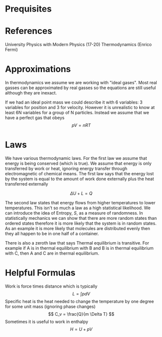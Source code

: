# Prequisites

# References
University Physics with Modern Physics (17-20)
Thermodynamics (Enrico Fermi)


# Approximations

In thermodynamics we assume we are working with "ideal gases".  Most real gasses can be approximated by real gasses so the equations are still useful although they are inexact.

If we had an ideal point mass we could describe it with 6 variables: 3 variables for position and 3 for velocity.  However it is unrealistic to know at least 6N variables for a group of N particles.  Instead we assume that we have a perfect gas that obeys
$$
pV=nRT
$$

# Laws

We have various thermodynamic laws.  For the first law we assume that energy is being conserved (which is true).  We assume that energy is only transferred by work or heat, ignoring energy transfer through electromagnetic of chemical means.  The first law says that the energy lost by the system is equal to the amount of work done externally plus the heat transferred externally

$$
\Delta U + L = Q
$$

The second law states that energy flows from higher temperatures to lower temperatures.  This isn't so much a law as a high statistical likelihood.  We can introduce the idea of Entropy, $S$, as a measure of randomness.  In statistically mechanics we can show that there are more random states than ordered states therefore it is more likely that the system is in random states.  As an example it is more likely that molecules are distributed evenly then they all happen to be in one half of a container.

There is also a zeroth law that says Thermal equilibrium is transitive.  For example if A is in thermal equilibrium with B and B is in thermal equilibrium with C, then A and C are in thermal equilibrium.

# Helpful Formulas

Work is force times distance which is typically
$$
L = \int p dV
$$
Specific heat is the heat needed to change the temperature by one degree for some unit mass (ignoring phase changes)
$$
C_v = \frac{Q}{m \Delta T}
$$
Sometimes it is useful to work in enthalpy
$$
H = U + pV
$$